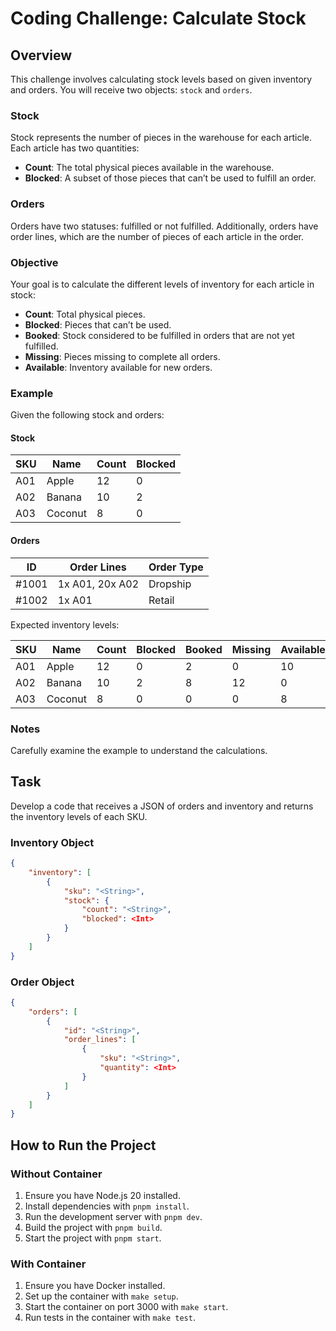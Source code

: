 # Coding Challenge: Calculate Stock

## Overview

This challenge involves calculating stock levels based on given inventory and orders. You will receive two objects: `stock` and `orders`.

### Stock

Stock represents the number of pieces in the warehouse for each article. Each article has two quantities:
- **Count**: The total physical pieces available in the warehouse.
- **Blocked**: A subset of those pieces that can’t be used to fulfill an order.

### Orders

Orders have two statuses: fulfilled or not fulfilled. Additionally, orders have order lines, which are the number of pieces of each article in the order.

### Objective

Your goal is to calculate the different levels of inventory for each article in stock:
- **Count**: Total physical pieces.
- **Blocked**: Pieces that can’t be used.
- **Booked**: Stock considered to be fulfilled in orders that are not yet fulfilled.
- **Missing**: Pieces missing to complete all orders.
- **Available**: Inventory available for new orders.

### Example

Given the following stock and orders:

#### Stock
| SKU | Name    | Count | Blocked |
|-----|---------|-------|---------|
| A01 | Apple   | 12    | 0       |
| A02 | Banana  | 10    | 2       |
| A03 | Coconut | 8     | 0       |

#### Orders
| ID   | Order Lines         | Order Type |
|------|---------------------|------------|
| #1001| 1x A01, 20x A02     | Dropship   |
| #1002| 1x A01              | Retail     |

Expected inventory levels:

| SKU | Name    | Count | Blocked | Booked | Missing | Available |
|-----|---------|-------|---------|--------|---------|-----------|
| A01 | Apple   | 12    | 0       | 2      | 0       | 10        |
| A02 | Banana  | 10    | 2       | 8      | 12      | 0         |
| A03 | Coconut | 8     | 0       | 0      | 0       | 8         |

### Notes

Carefully examine the example to understand the calculations.

## Task

Develop a code that receives a JSON of orders and inventory and returns the inventory levels of each SKU.

### Inventory Object
```json
{
    "inventory": [
        {
            "sku": "<String>",
            "stock": {
                "count": "<String>",
                "blocked": <Int>
            }
        }
    ]
}
```

### Order Object
```json
{
    "orders": [
        {
            "id": "<String>",
            "order_lines": [
                {
                    "sku": "<String>",
                    "quantity": <Int>
                }
            ]
        }
    ]
}
```

## How to Run the Project

### Without Container

1. Ensure you have Node.js 20 installed.
2. Install dependencies with `pnpm install`.
3. Run the development server with `pnpm dev`.
4. Build the project with `pnpm build`.
5. Start the project with `pnpm start`.

### With Container

1. Ensure you have Docker installed.
2. Set up the container with `make setup`.
3. Start the container on port 3000 with `make start`.
4. Run tests in the container with `make test`.
